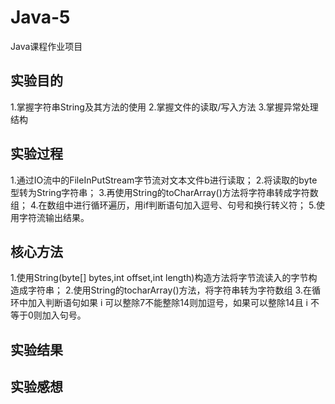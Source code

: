 # Java-5
Java课程作业项目

## 实验目的

1.掌握字符串String及其方法的使用
2.掌握文件的读取/写入方法
3.掌握异常处理结构

## 实验过程

1.通过IO流中的FileInPutStream字节流对文本文件b进行读取；
2.将读取的byte型转为String字符串；
3.再使用String的toCharArray()方法将字符串转成字符数组；
4.在数组中进行循环遍历，用if判断语句加入逗号、句号和换行转义符；
5.使用字符流输出结果。

## 核心方法

1.使用String(byte[] bytes,int offset,int length)构造方法将字节流读入的字节构造成字符串；
2.使用String的tocharArray()方法，将字符串转为字符数组
3.在循环中加入判断语句如果 i 可以整除7不能整除14则加逗号，如果可以整除14且 i 不等于0则加入句号。

## 实验结果



## 实验感想
